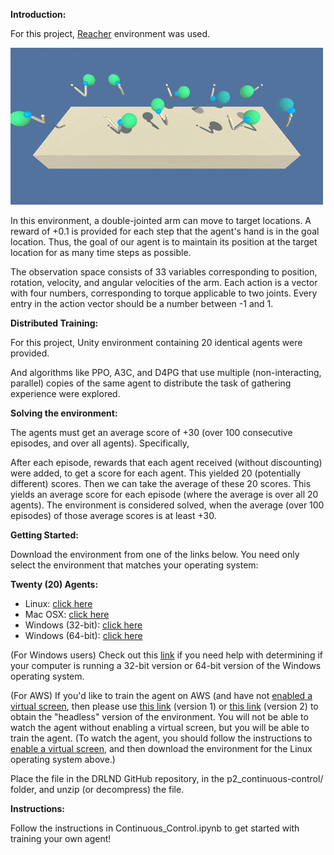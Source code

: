 
**Introduction:**

For this project, [Reacher](https://github.com/Unity-Technologies/ml-agents/blob/master/docs/Learning-Environment-Examples.md#reacher) environment was used.

![Alt Text](https://github.com/manoj-aryal/Deep-RL-Nanodegree/blob/master/Continuous-Control/screenshot.gif)

In this environment, a double-jointed arm can move to target locations. A reward of +0.1 is provided for each step that the agent's hand is in the goal location. Thus, the goal of our agent is to maintain its position at the target location for as many time steps as possible.

The observation space consists of 33 variables corresponding to position, rotation, velocity, and angular velocities of the arm. Each action is a vector with four numbers, corresponding to torque applicable to two joints. Every entry in the action vector should be a number between -1 and 1.

**Distributed Training:**

For this project, Unity environment containing 20 identical agents were provided.

And algorithms like PPO, A3C, and D4PG that use multiple (non-interacting, parallel) copies of the same agent to distribute the task of gathering experience were explored.

**Solving the environment:**

The agents must get an average score of +30 (over 100 consecutive episodes, and over all agents). Specifically,

After each episode, rewards that each agent received (without discounting) were added, to get a score for each agent. This yielded 20 (potentially different) scores. Then we can take the average of these 20 scores.
This yields an average score for each episode (where the average is over all 20 agents).
The environment is considered solved, when the average (over 100 episodes) of those average scores is at least +30.

**Getting Started:**

Download the environment from one of the links below. You need only select the environment that matches your operating system:

**Twenty (20) Agents:**

- Linux: [click here](https://s3-us-west-1.amazonaws.com/udacity-drlnd/P2/Reacher/Reacher_Linux.zip)
- Mac OSX: [click here](https://s3-us-west-1.amazonaws.com/udacity-drlnd/P2/Reacher/Reacher.app.zip)
- Windows (32-bit): [click here](https://s3-us-west-1.amazonaws.com/udacity-drlnd/P2/Reacher/Reacher_Windows_x86.zip)
- Windows (64-bit): [click here](https://s3-us-west-1.amazonaws.com/udacity-drlnd/P2/Reacher/Reacher_Windows_x86_64.zip)

(For Windows users) Check out this [link](https://support.microsoft.com/en-us/help/827218/how-to-determine-whether-a-computer-is-running-a-32-bit-version-or-64) if you need help with determining if your computer is running a 32-bit version or 64-bit version of the Windows operating system.

(For AWS) If you'd like to train the agent on AWS (and have not [enabled a virtual screen](https://github.com/Unity-Technologies/ml-agents/blob/master/docs/Training-on-Amazon-Web-Service.md), then please use [this link](https://s3-us-west-1.amazonaws.com/udacity-drlnd/P2/Reacher/one_agent/Reacher_Linux_NoVis.zip) (version 1) or [this link](https://s3-us-west-1.amazonaws.com/udacity-drlnd/P2/Reacher/Reacher_Linux_NoVis.zip) (version 2) to obtain the "headless" version of the environment. You will not be able to watch the agent without enabling a virtual screen, but you will be able to train the agent. (To watch the agent, you should follow the instructions to [enable a virtual screen](https://github.com/Unity-Technologies/ml-agents/blob/master/docs/Training-on-Amazon-Web-Service.md), and then download the environment for the Linux operating system above.)

Place the file in the DRLND GitHub repository, in the p2_continuous-control/ folder, and unzip (or decompress) the file.

**Instructions:**

Follow the instructions in Continuous_Control.ipynb to get started with training your own agent!
